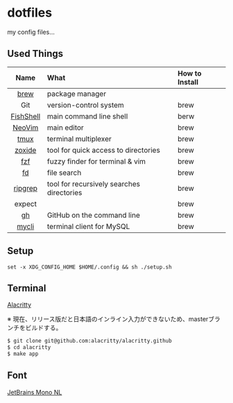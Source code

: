 # dotfiles

my config files...

## Used Things

| Name | What | How to Install |
|:----:|:-----|:---------------|
|[brew](https://github.com/Homebrew/brew)|package manager||
|Git|version-control system|brew|
|[FishShell](https://github.com/fish-shell/fish-shell)|main command line shell|berw|
|[NeoVim](https://github.com/neovim/neovim)|main editor|brew|
|[tmux](https://github.com/tmux/tmux)|terminal multiplexer|brew|
|[zoxide](https://github.com/ajeetdsouza/zoxide)|tool for quick access to directories|brew|
|[fzf](https://github.com/junegunn/fzf)|fuzzy finder for terminal & vim|brew|
|[fd](https://github.com/sharkdp/fd)|file search|brew|
|[ripgrep](https://github.com/BurntSushi/ripgrep)|tool for recursively searches directories|brew|
|expect||brew|
|[gh](https://github.com/cli/cli)|GitHub on the command line|brew|
|[mycli](https://github.com/dbcli/mycli)|terminal client for MySQL|brew|


## Setup

```fish
set -x XDG_CONFIG_HOME $HOME/.config && sh ./setup.sh
```

## Terminal

[Alacritty](https://github.com/alacritty/alacritty)

※ 現在、リリース版だと日本語のインライン入力ができないため、masterブランチをビルドする。

```bash
$ git clone git@github.com:alacritty/alacritty.github
$ cd alacritty
$ make app
```

## Font

[JetBrains Mono NL](https://www.jetbrains.com/lp/mono/)
<!-- [Ricty Diminished with icons](https://github.com/iij/fontmerger/tree/master/sample) -->

